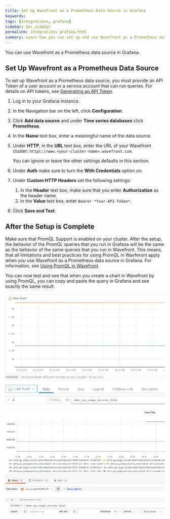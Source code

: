 ```yaml
---
title: Set Up Wavefront as a Prometheus Data Source in Grafana
keywords:
tags: [integrations, grafana]
sidebar: doc_sidebar
permalink: integrations_grafana.html
summary: Learn how you can set up and use Wavefront as a Prometheus data source in Grafana.
---
```


You can use Wavefront as a Prometheus data source in Grafana.

## Set Up Wavefront as a Prometheus Data Source

To set up Wavefront as a Prometheus data source, you must provide an API Token of a user account or a service account that can run queries. For details on API tokens, see [Generating an API Token](https://docs.wavefront.com/wavefront_api.html#generating-an-api-token).

1. Log in to your Grafana instance.

2. In the Navigation bar on the left, click **Configuration**. 

3. Click **Add data source** and under **Time series databases** click **Prometheus**. 

4. In the **Name** text box, enter a meaningful name of the data source. 

5. Under **HTTP**, in the **URL** text box, enter the URL of your Wavefront cluster: `https://www.<your-cluster-name>.wavefront.com`.
   
   You can ignore or leave the other settings defaults in this section.
   
6. Under **Auth** make sure to turn the **With Credentials** option on.

7. Under **Custom HTTP Headers** set the following settings:
    
    1. In the **Header** text box, make sure that you enter **Authorization** as the header name.
    2. In the **Value** text box, enter `Bearer *Your-API-Token*`. 
    
8. Click **Save and Test**.

## After the Setup is Complete

Make sure that PromQL Support is enabled on your cluster. After the setup, the behavior of the PromQL queries that you run in Grafana will be the same as the behavior of the same queries that you run in Wavefront. This means, that all limitations and best practices for using PromQL in Wavferont apply when you use Wavefront as a Prometheus data source in Grafana. For information, see [Using PromQL in Wavefront](https://docs.wavefront.com/wavefront_prometheus.html).

You can now test and see that when you create a chart in Wavefront by using PromQL, you can copy and paste the query in Grafana and see exactly the same result.

 ![PromQL query in Wavefront](images/grafana-wavefront-example-promQL.png)

 ![PromQL query in Grafana](images/grafana-wavefront-promQL.png)
 
 

